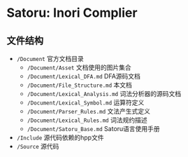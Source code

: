 # Satoru: Inori Complier

## 文件结构

- `/Document` 官方文档目录
  - `/Document/Asset` 文档使用的图片集合
  - `/Document/Lexical_DFA.md` DFA源码文档
  - `/Document/File_Structure.md` 本文档
  - `/Document/Lexical_Analysis.md` 词法分析器的源码文档
  - `/Document/Lexical_Symbol.md` 运算符定义
  - `/Document/Parser_Rules.md` 文法产生式定义
  - `/Document/Lexical_Rules.md` 词法规约描述 
  - `/Document/Satoru_Base.md` Satoru语言使用手册
- `/Include` 源代码依赖的hpp文件
- `/Source` 源代码